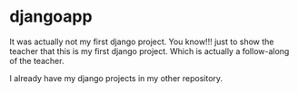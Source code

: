 # djangoapp
It was actually not my first django project. You know!!! just to show the teacher that this is my first django project. Which is actually a follow-along of the teacher.

I already have my django projects in my other repository.

